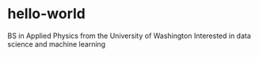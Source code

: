 # hello-world
BS in Applied Physics from the University of Washington
Interested in data science and machine learning
